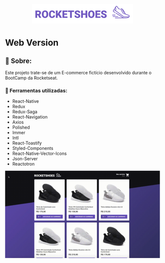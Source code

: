 <h1 align="center" color="#7159c1">
    <img alt="React Redux RocketShoes" src="https://github.com/ppfrezende/RocketShoes/blob/master/src/assets/images/logo2%20(1).png" />
    <br>
</h1>

# Web Version

## :rocket: Sobre:

Este projeto trate-se de um E-commerce fictício desenvolvido durante o BootCamp da Rocketseat.

### :hammer: Ferramentas utilizadas:
* React-Native
* Redux
* Redux-Saga
* React-Navigation
* Axios
* Polished
* Immer
* Intl
* React-Toastify
* Styled-Components
* React-Native-Vector-Icons
* Json-Server
* Reactotron

![video](https://github.com/ppfrezende/RocketShoes/blob/master/src/assets/RocketShoes.gif)

